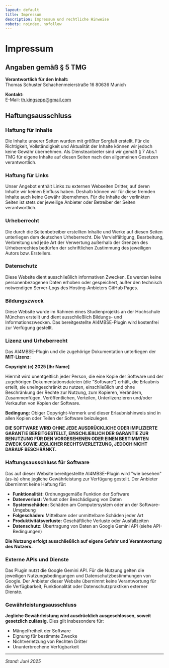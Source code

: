```yaml
---
layout: default
title: Impressum
description: Impressum und rechtliche Hinweise
robots: noindex, nofollow
---
```


# Impressum

## Angaben gemäß § 5 TMG

**Verantwortlich für den Inhalt:**  
Thomas Schuster
Schachenmeierstraße 16
80636 Munich

**Kontakt:**  
E-Mail: th.kingsepp@gmail.com

## Haftungsausschluss

### Haftung für Inhalte
Die Inhalte unserer Seiten wurden mit größter Sorgfalt erstellt. Für die Richtigkeit, Vollständigkeit und Aktualität der Inhalte können wir jedoch keine Gewähr übernehmen. Als Diensteanbieter sind wir gemäß § 7 Abs.1 TMG für eigene Inhalte auf diesen Seiten nach den allgemeinen Gesetzen verantwortlich.

### Haftung für Links
Unser Angebot enthält Links zu externen Webseiten Dritter, auf deren Inhalte wir keinen Einfluss haben. Deshalb können wir für diese fremden Inhalte auch keine Gewähr übernehmen. Für die Inhalte der verlinkten Seiten ist stets der jeweilige Anbieter oder Betreiber der Seiten verantwortlich.

### Urheberrecht
Die durch die Seitenbetreiber erstellten Inhalte und Werke auf diesen Seiten unterliegen dem deutschen Urheberrecht. Die Vervielfältigung, Bearbeitung, Verbreitung und jede Art der Verwertung außerhalb der Grenzen des Urheberrechtes bedürfen der schriftlichen Zustimmung des jeweiligen Autors bzw. Erstellers.

### Datenschutz
Diese Website dient ausschließlich informativen Zwecken. Es werden keine personenbezogenen Daten erhoben oder gespeichert, außer den technisch notwendigen Server-Logs des Hosting-Anbieters GitHub Pages.

### Bildungszweck
Diese Website wurde im Rahmen eines Studienprojekts an der Hochschule München erstellt und dient ausschließlich Bildungs- und Informationszwecken. Das bereitgestellte AI4MBSE-Plugin wird kostenfrei zur Verfügung gestellt.


### Lizenz und Urheberrecht
Das AI4MBSE-Plugin und die zugehörige Dokumentation unterliegen der **MIT-Lizenz**:

**Copyright (c) 2025 [Ihr Name]**

Hiermit wird unentgeltlich jeder Person, die eine Kopie der Software und der zugehörigen Dokumentationsdateien (die "Software") erhält, die Erlaubnis erteilt, sie uneingeschränkt zu nutzen, einschließlich und ohne Beschränkung der Rechte zur Nutzung, zum Kopieren, Verändern, Zusammenfügen, Veröffentlichen, Verteilen, Unterlizenzieren und/oder Verkaufen von Kopien der Software.

**Bedingung:** Obiger Copyright-Vermerk und dieser Erlaubnishinweis sind in allen Kopien oder Teilen der Software beizulegen.

**DIE SOFTWARE WIRD OHNE JEDE AUSDRÜCKLICHE ODER IMPLIZIERTE GARANTIE BEREITGESTELLT, EINSCHLIEßLICH DER GARANTIE ZUR BENUTZUNG FÜR DEN VORGESEHENEN ODER EINEN BESTIMMTEN ZWECK SOWIE JEGLICHER RECHTSVERLETZUNG, JEDOCH NICHT DARAUF BESCHRÄNKT.**

### Haftungsausschluss für Software
Das auf dieser Website bereitgestellte AI4MBSE-Plugin wird "wie besehen" (as-is) ohne jegliche Gewährleistung zur Verfügung gestellt. Der Anbieter übernimmt keine Haftung für:

- **Funktionalität:** Ordnungsgemäße Funktion der Software
- **Datenverlust:** Verlust oder Beschädigung von Daten
- **Systemschäden:** Schäden am Computersystem oder an der Software-Umgebung
- **Folgeschäden:** Mittelbare oder unmittelbare Schäden jeder Art
- **Produktivitätsverluste:** Geschäftliche Verluste oder Ausfallzeiten
- **Datenschutz:** Übertragung von Daten an Google Gemini API (siehe API-Bedingungen)

**Die Nutzung erfolgt ausschließlich auf eigene Gefahr und Verantwortung des Nutzers.**

### Externe APIs und Dienste
Das Plugin nutzt die Google Gemini API. Für die Nutzung gelten die jeweiligen Nutzungsbedingungen und Datenschutzbestimmungen von Google. Der Anbieter dieser Website übernimmt keine Verantwortung für die Verfügbarkeit, Funktionalität oder Datenschutzpraktiken externer Dienste.

### Gewährleistungsausschluss
**Jegliche Gewährleistung wird ausdrücklich ausgeschlossen, soweit gesetzlich zulässig.** Dies gilt insbesondere für:
- Mängelfreiheit der Software
- Eignung für bestimmte Zwecke  
- Nichtverletzung von Rechten Dritter
- Ununterbrochene Verfügbarkeit

---

*Stand: Juni 2025*